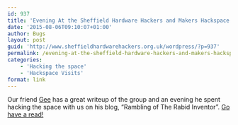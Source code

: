 ```yaml
---
id: 937
title: 'Evening At the Sheffield Hardware Hackers and Makers Hackspace and a Pot of Paint'
date: '2015-08-06T09:10:07+01:00'
author: Bugs
layout: post
guid: 'http://www.sheffieldhardwarehackers.org.uk/wordpress/?p=937'
permalink: /evening-at-the-sheffield-hardware-hackers-and-makers-hackspace-and-a-pot-of-paint/
categories:
    - 'Hacking the space'
    - 'Hackspace Visits'
format: link
---
```


Our friend [Gee](https://twitter.com/rabid_inventor) has a great writeup of the group and an evening he spent hacking the space with us on his blog, “Rambling of The Rabid Inventor”. [Go have a read!](http://rabid-inventor.blogspot.co.uk/2015/08/evening-at-sheffield-hardware-hackers.html)